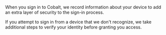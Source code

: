 When you sign in to Cobalt, we record information about your device to add an extra layer of security to the sign-in process.

If you attempt to sign in from a device that we don't recognize, we take additional steps to verify your identity before granting you access.